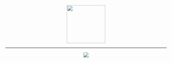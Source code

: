 <p align="center">
    <a href="https://github.com/php-lsp" target="_blank">
        <img src="https://avatars.githubusercontent.com/u/153323085?s=120" width="120">
    </a>
</p>

---

<p align="center">
    <a href="https://github.com/php-lsp/php-lsp/actions"><img src="https://github.com/php-lsp/php-lsp/workflows/tests/badge.svg"></a>
</p>
